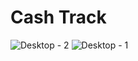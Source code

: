 # Cash Track

![Desktop - 2](https://github.com/abdisamadHussein/cashtrack-app/assets/68864765/100ee5a0-2dfa-4e79-afc5-439f56aa16c7)
![Desktop - 1](https://github.com/abdisamadHussein/cashtrack-app/assets/68864765/adbe2f75-51d3-498b-a4ec-00aabbda20a4)
